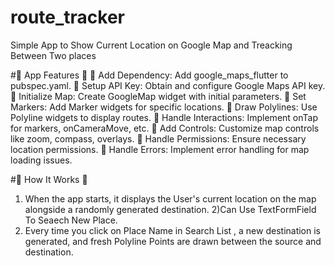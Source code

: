 # route_tracker
Simple App to Show Current Location on Google Map and Treacking Between Two places


#🌟 App Features 🌟
📍 Add Dependency: Add google_maps_flutter to pubspec.yaml.
📍 Setup API Key: Obtain and configure Google Maps API key.
📍 Initialize Map: Create GoogleMap widget with initial parameters.
📍 Set Markers: Add Marker widgets for specific locations.
📍 Draw Polylines: Use Polyline widgets to display routes.
📍 Handle Interactions: Implement onTap for markers, onCameraMove, etc.
📍 Add Controls: Customize map controls like zoom, compass, overlays.
📍 Handle Permissions: Ensure necessary location permissions.
📍 Handle Errors: Implement error handling for map loading issues.


#📱 How It Works 📱
1) When the app starts, it displays the User's current location on the map alongside a randomly generated destination.
2)Can Use TextFormField To Seaech New Place.
3) Every time you click on Place Name in Search List , a new destination is generated, and fresh Polyline Points are drawn between the source and destination.
